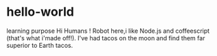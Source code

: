 # hello-world
learning purpose
Hi Humans !
Robot here,i like Node.js and coffeescript (that's what i'made off!).
I've had tacos on the moon and find them far superior to Earth tacos. 
